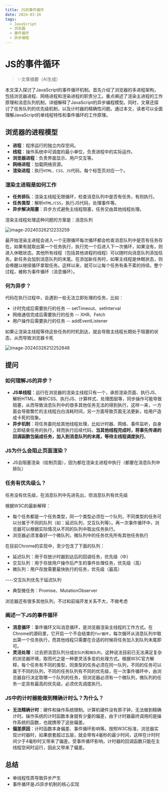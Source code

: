```yaml
---
title: JS的事件循环
date: 2024-03-26
tags: 
  - JavaScript
  - 浏览器
  - 事件循环
  - 异步编程
---
```


# JS的事件循环

> ✨文章摘要（AI生成）

<!-- DESC SEP -->

本文深入探讨了JavaScript的事件循环机制。首先介绍了浏览器的多进程架构，包括浏览器进程、网络进程和渲染进程的职责分工。重点阐述了渲染主进程的工作原理和消息队列机制，详细解释了JavaScript的异步编程模型。同时，文章还探讨了任务队列的优先级机制，以及计时器的精确性问题。通过本文，读者可以全面理解JavaScript的单线程特性和事件循环的工作原理。

<!-- DESC SEP -->

## 浏览器的进程模型

- **进程**：程序运行的独立内存空间。
- **线程**：操作系统中可调度的最小单位，负责进程中的实际运作。
- **浏览器进程**：负责界面显示、用户交互等。
- **网络进程**：加载网络资源。
- **渲染进程**：执行`HTML、CSS、JS`代码，每个标签页对应一个。

### 渲染主进程是如何工作

- **任务排队**：渲染主线程无限循环，检查消息队列中是否有任务，有则执行。
- **任务类型**：解析`HTML/CSS`，执行JS代码，处理事件等。
- **异步解决阻塞**：异步方式避免主线程阻塞，任务交由其他线程处理。

渲染主线程处理这种问题的方案是：消息队列

![image-20240326212233259](http://assest.sablogs.cn/img/typora/image-20240326212233259.png)

最开始渲染主进程会进入一个无限循环每次循环都会检查消息队列中是否有任务存在。如果有就取出第一个任务执行，执行完一个后进入下一次循环，如果没有，则进入休眠状态。其他所有线程（包括其他进程的线程）可以随时向消息队列添加任务。新任务会加到消息队列的末尾。在添加新任务时，如果主线程是休眠状态，则会唤醒以继续循环拿取任务。这样以来，就可以让每个任务有条不紊的持续。整个过程，被称为事件循环（消息循环）。

### 何为异步？

代码在执行过程中，会遇到一些无法立即处理的任务，比如：

- 计时完成后需要执行的任务 -- setTimeout、setInterval
- 网络通信完成后需要执行的任务 -- XHR、Fetch
- 用户操作后需要执行的任务 -- addEventListener

如果让渲染主线程等待这些任务的时机到达，就会导致主线程长期处于阻塞的状态，从而导致浏览器卡死

![image-20240326212252848](http://assest.sablogs.cn/img/typora/image-20240326212252848.png)

## 提问

### 如何理解JS的异步？

- **JS单线程**：运行在浏览器的渲染主线程只有一个，承担渲染页面、执行JS、解析HTML、解析CSS、执行JS、计算样式、处理图层等，同步操作可能导致阻塞，从而导致消息队列中的很多其他任务无法的得到执行，这样一来，一方面会导致繁忙的主线程白白消耗时间，另一方面导致页面无法更新，给用户造成卡死的现象。
- **异步机制**：将任务委托给其他线程处理，比如计时器、网络、事件监听，自身立即结束任务的执行，转而执行后续代码，**当其他线程完成时，将事先传递的回调函数包装成任务，加入到消息队列的末尾，等待主线程调度执行**。

### JS为什么会阻止页面渲染？

- JS会阻塞渲染（绘制页面），因为都在渲染主进程中执行（都要在消息队列中排队）

### 任务有优先级么？

任务没有优先级，在消息队列中先进先出，但消息队列有优先级

根据W3C的最新解释：

- 每个任务都是一个任务类型，同一个类型必须在一个队列，不同类型的任务可以分属于不同的队列（如：延迟队列，交互队列等）。再一次事件循环中，浏览器可以根据实际情况从不同的队列中取出任务执行。
- 浏览器必须准备好一个微队列，微队列中的任务优先所有其他任务执行

在目前Chrome的实现中，至少包含了下面的队列：

- 延迟队列：用于存放计时器到达后的回调任务，优先级（中）
- 交互队列：用于存放用户操作后产生的事件处理任务，优先级（高）
- 微队列：用户存放需要最快执行的任务，优先级（最高）

----交互队列优先于延迟队列

- 典型微任务：Promise、MutationObserver

浏览器还有很多其他队列，不过和前端开发关系不大，不做考虑

### 阐述一下JS的事件循环

- **消息循环**：事件循环又叫消息循环，是浏览器渲染主线程的工作方式。在Chrome的源码里，它开启一个不会结束的`for循环`，每次循环从消息队列中取出第一个任务执行，而其他线程只需要在合适的时候将任务加入到队列末尾即可。
- **灵活处理**：过去把消息队列分成`宏队列`和`微队列`，这种说法目前已无法满足复杂的浏览器环境，取而代之是一种更灵活多变的处理方式。根据W3C官方解释，每个任务有不同的类型，同类型的任务必须在同一队列，不同的任务可以属于不同的队列，不同的任务队列有不同的优先级，在一次事件循环中，由浏览器自行决定取哪一个队列的任务，但浏览器必须有一个微队列，微队列的任务一定具有最高的优先级，必须优先调度执行。

### JS中的计时器能做到精确计时么？为什么？

- **无法精确计时**：硬件和操作系统限制。计算机硬件没有原子钟，无法做到精确计时。操作系统的计时函数本身就有少量的偏差，由于计时器最终调用的是操作系统的函数，也就携带了这些偏差。
- **偏差原因**：计时函数本身偏差、事件循环影响等。按照W3C标准，浏览器实现计时器时，如果嵌套超过五层，就会带有4毫秒的最少时间，这样在计时时间少于4毫秒时又带来了偏差。受事件循环影响，计时器的回调函数只能在主线程空闲时运行，因此又带来了偏差。

## 总结

- 单线程性质导致异步产生
- 事件循环是JS异步机制的核心实现

